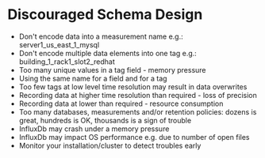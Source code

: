 # Discouraged Schema Design

* Don't encode data into a measurement name e.g.: server1_us_east_1_mysql
* Don't encode multiple data elements into one tag e.g.: building_1_rack1_slot2_redhat
* Too many unique values in a tag field - memory pressure
* Using the same name for a field and for a tag
* Too few tags at low level time resolution may result in data overwrites
* Recording data at higher time resolution than required - loss of precision
* Recording data at lower than required - resource consumption
* Too many databases, measurements and/or retention policies: dozens is great, hundreds is OK, thousands is a sign of trouble
* InfluxDb may crash under a memory pressure
* InfluxDb may impact OS performance e.g. due to number of open files
* Monitor your installation/cluster to detect troubles early